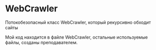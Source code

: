 # WebCrawler
Потокобезопасный класс WebCrawler, который рекурсивно обходит сайты

Мой код находится в файле WebCrawler, остальные используемые файлы, созданы преподавателем.
